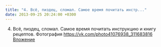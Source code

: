 ```yaml
---
title: "4. Всё, пиздец, сломал. Самое время почитать инстр..."
date: 2013-09-25 20:24:00 +0300
---
```


4. Всё, пиздец, сломал. Самое время почитать инструкцию и книгу рецептов.
Фотография
<a class="vk-attach" href="https://vk.com/photo41076938_311683816">https://vk.com/photo41076938_311683816</a>
<a class="vk-attach" href="https://vk.com/photo41076938_311683816">Вложение</a>
